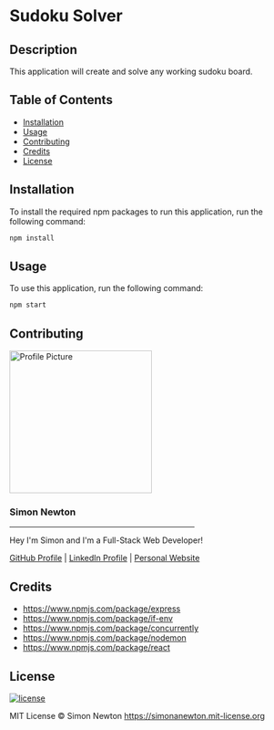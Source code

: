 # Sudoku Solver

## Description

This application will create and solve any working sudoku board.

## Table of Contents

* [Installation](#installation)
* [Usage](#usage)
* [Contributing](#contributing)
* [Credits](#credits)
* [License](#license)

## Installation

To install the required npm packages to run this application, run the following command:
```sh
npm install
```

## Usage

To use this application, run the following command:
```sh
npm start
```

## Contributing

<img src="./assets/profile-pic-circle.png" alt="Profile Picture" width=250/>
<h3><b>Simon Newton</b></h3>
<hr align=left width=325 />
<p>Hey I'm Simon and I'm a Full-Stack Web Developer!</p>
<a href="https://github.com/simonanewton" target="_blank">GitHub Profile</a> | <a href="https://www.linkedin.com/in/simon-newton-2a7440129/" target="_blank">LinkedIn Profile</a> | <a href="https://simonanewton.herokuapp.com/" target="_blank">Personal Website</a>

## Credits

* https://www.npmjs.com/package/express
* https://www.npmjs.com/package/if-env
* https://www.npmjs.com/package/concurrently
* https://www.npmjs.com/package/nodemon
* https://www.npmjs.com/package/react

## License

[![license](https://img.shields.io/badge/license-MIT-green)](https://simonanewton.mit-license.org)

MIT License &copy; Simon Newton <https://simonanewton.mit-license.org>